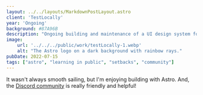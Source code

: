 ```yaml
---
layout: ../../layouts/MarkdownPostLayout.astro
client: 'TestLocally'
year: 'Ongoing'
background: #87A96B
description: "Ongoing building and maintenance of a UI design system for both their web app and marketing website."
image:
    url: '../../../public/work/testLocally-1.webp'
    alt: "The Astro logo on a dark background with rainbow rays."
pubDate: 2022-07-15
tags: ["astro", "learning in public", "setbacks", "community"]
---
```

It wasn't always smooth sailing, but I'm enjoying building with Astro. And, the [Discord community](https://astro.build/chat) is really friendly and helpful!
